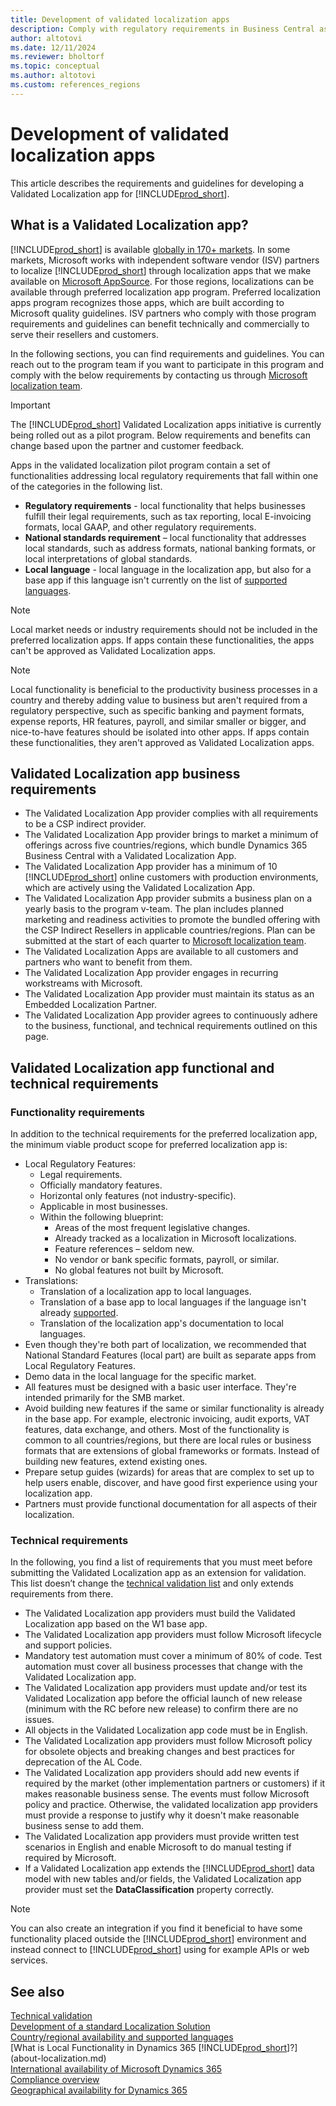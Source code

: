 ```yaml
---
title: Development of validated localization apps
description: Comply with regulatory requirements in Business Central as a Validated Localization App.
author: altotovi
ms.date: 12/11/2024
ms.reviewer: bholtorf
ms.topic: conceptual
ms.author: altotovi
ms.custom: references_regions
---
```


# Development of validated localization apps

This article describes the requirements and guidelines for developing a Validated Localization app for [!INCLUDE[prod_short](includes/prod_short.md)].

## What is a Validated Localization app?

[!INCLUDE[prod_short](includes/prod_short.md)] is available [globally in 170+ markets](/dynamics365/business-central/dev-itpro/compliance/apptest-countries-and-translations?toc=/dynamics365/business-central/toc.json). In some markets, Microsoft works with independent software vendor (ISV) partners to localize [!INCLUDE[prod_short](includes/prod_short.md)] through localization apps that we make available on [Microsoft AppSource](https://go.microsoft.com/fwlink/?linkid=2081646). For those regions, localizations can be available through preferred localization app program. Preferred localization apps program recognizes those apps, which are built according to Microsoft quality guidelines. ISV partners who comply with those program requirements and guidelines can benefit technically and commercially to serve their resellers and customers.  

In the following sections, you can find requirements and guidelines. You can reach out to the program team if you want to participate in this program and comply with the below requirements by contacting us through [Microsoft localization team](mailto:d365bcloc@microsoft.com).

> [!IMPORTANT]
> The [!INCLUDE[prod_short](includes/prod_short.md)] Validated Localization apps initiative is currently being rolled out as a pilot program. Below requirements and benefits can change based upon the partner and customer feedback.  

Apps in the validated localization pilot program contain a set of functionalities addressing local regulatory requirements that fall within one of the categories in the following list.  

- **Regulatory requirements** - local functionality that helps businesses fulfill their legal requirements, such as tax reporting, local E-invoicing formats, local GAAP, and other regulatory requirements.
- **National standards requirement** – local functionality that addresses local standards, such as address formats, national banking formats, or local interpretations of global standards.
- **Local language** - local language in the localization app, but also for a base app if this language isn't currently on the list of [supported languages](/dynamics365/business-central/dev-itpro/compliance/apptest-countries-and-translations?toc=/dynamics365/business-central/toc.json).

> [!NOTE]
> Local market needs or industry requirements should not be included in the preferred localization apps. If apps contain these functionalities, the apps can't be approved as Validated Localization apps.

> [!NOTE]
> Local functionality is beneficial to the productivity business processes in a country and thereby adding value to business but aren't required from a regulatory perspective, such as specific banking and payment formats, expense reports, HR features, payroll, and similar smaller or bigger, and nice-to-have features should be isolated into other apps. If apps contain these functionalities, they aren't approved as Validated Localization apps.   

## Validated Localization app business requirements  

- The Validated Localization App provider complies with all requirements to be a CSP indirect provider.  
- The Validated Localization App provider brings to market a minimum of offerings across five countries/regions, which bundle Dynamics 365 Business Central with a Validated Localization App.
- The Validated Localization App provider has a minimum of 10 [!INCLUDE[prod_short](includes/prod_short.md)] online customers with production environments, which are actively using the Validated Localization App.
- The Validated Localization App provider submits a business plan on a yearly basis to the program v-team. The plan includes planned marketing and readiness activities to promote the bundled offering with the CSP Indirect Resellers in applicable countries/regions. Plan can be submitted at the start of each quarter to [Microsoft localization team](mailto:d365bcloc@microsoft.com).  
- The Validated Localization Apps are available to all customers and partners who want to benefit from them.
- The Validated Localization App provider engages in recurring workstreams with Microsoft.
- The Validated Localization App provider must maintain its status as an Embedded Localization Partner.  
- The Validated Localization App provider agrees to continuously adhere to the business, functional, and technical requirements outlined on this page.

## Validated Localization app functional and technical requirements  

### Functionality requirements

In addition to the technical requirements for the preferred localization app, the minimum viable product scope for preferred localization app is:  

- Local Regulatory Features:  
  - Legal requirements.
  - Officially mandatory features.
  - Horizontal only features (not industry-specific).  
  - Applicable in most businesses.  
  - Within the following blueprint:
    - Areas of the most frequent legislative changes.
    - Already tracked as a localization in Microsoft localizations.
    - Feature references – seldom new.  
    - No vendor or bank specific formats, payroll, or similar.
    - No global features not built by Microsoft.
- Translations:
  - Translation of a localization app to local languages.
  - Translation of a base app to local languages if the language isn't already [supported](/dynamics365/business-central/dev-itpro/compliance/apptest-countries-and-translations?toc=/dynamics365/business-central/toc.json).  
  - Translation of the localization app's documentation to local languages.
- Even though they're both part of localization, we recommended that National Standard Features (local part) are built as separate apps from Local Regulatory Features.
- Demo data in the local language for the specific market.
- All features must be designed with a basic user interface. They're intended primarily for the SMB market.  
- Avoid building new features if the same or similar functionality is already in the base app. For example, electronic invoicing, audit exports, VAT features, data exchange, and others. Most of the functionality is common to all countries/regions, but there are local rules or business formats that are extensions of global frameworks or formats. Instead of building new features, extend existing ones.  
- Prepare setup guides (wizards) for areas that are complex to set up to help users enable, discover, and have good first experience using your localization app.  
- Partners must provide functional documentation for all aspects of their localization.  

### Technical requirements  

In the following, you find a list of requirements that you must meet before submitting the Validated Localization app as an extension for validation. This list doesn’t change the [technical validation list](/dynamics365/business-central/dev-itpro/developer/devenv-checklist-submission) and only extends requirements from there.  

- The Validated Localization app providers must build the Validated Localization app based on the W1 base app.  
- The Validated Localization app providers must follow Microsoft lifecycle and support policies.
- Mandatory test automation must cover a minimum of 80% of code. Test automation must cover all business processes that change with the Validated Localization app.  
- The Validated Localization app providers must update and/or test its Validated Localization app before the official launch of new release (minimum with the RC before new release) to confirm there are no issues. 
- All objects in the Validated Localization app code must be in English.   
- The Validated Localization app providers must follow Microsoft policy for obsolete objects and breaking changes and best practices for deprecation of the AL Code.  
- The Validated Localization app providers should add new events if required by the market (other implementation partners or customers) if it makes reasonable business sense. The events must follow Microsoft policy and practice. Otherwise, the validated localization app providers must provide a response to justify why it doesn't make reasonable business sense to add them.
- The Validated Localization app providers must provide written test scenarios in English and enable Microsoft to do manual testing if required by Microsoft.  
- If a Validated Localization app extends the [!INCLUDE[prod_short](includes/prod_short.md)] data model with new tables and/or fields, the Validated Localization app provider must set the **DataClassification** property correctly.

> [!NOTE]  
> You can also create an integration if you find it beneficial to have some functionality placed outside the [!INCLUDE[prod_short](includes/prod_short.md)] environment and instead connect to [!INCLUDE[prod_short](includes/prod_short.md)] using for example APIs or web services.

## See also

[Technical validation](/dynamics365/business-central/dev-itpro/developer/devenv-checklist-submission)  
[Development of a standard Localization Solution](/dynamics365/business-central/dev-itpro/developer/readiness/readiness-develop-localization)  
[Country/regional availability and supported languages](/dynamics365/business-central/dev-itpro/compliance/apptest-countries-and-translations)  
[What is Local Functionality in Dynamics 365 [!INCLUDE[prod_short](includes/prod_short.md)]?](about-localization.md)  
[International availability of Microsoft Dynamics 365](/dynamics365/get-started/availability)  
[Compliance overview](compliance/compliance-overview.md)  
[Geographical availability for Dynamics 365](https://releaseplans.microsoft.com/availability-reports/?report=productgeoreport/)  
